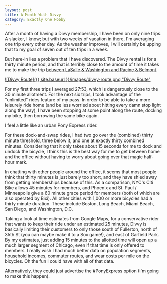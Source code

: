 ```yaml
---
layout: post
title: A Month With Divvy
category: Exactly One Hobby
---
```


After a month of having a Divvy membership, I have been on only nine trips.  A slacker, I know; but with two weeks of vacation in there, I'm averaging one trip every other day.  As the weather improves, I will certainly be upping that to my goal of seven out of ten trips in a week.

But here-in lies a problem that I have discovered.  The Divvy rental is for a thirty minute period, and that is terribly close to the amount of time it takes me to make the trip [between LaSalle & Washington and Racine & Belmont](https://goo.gl/maps/rX8KRLvEU6U2).

[![Divvy Route]({{ site.baseurl }}/images/divvy-route.png "Divvy Route"](https://goo.gl/maps/rX8KRLvEU6U2)

For my first three trips I averaged 27:53, which is dangerously close to the 30 minute allotment. For the next six trips, I took advantage of the "unlimited" rides feature of my pass.  In order to be able to take a more leisurely ride home (and be less worried about hitting every damn stop light along the way), I have been stopping at some point along the route, docking my bike, then borrowing the same bike again.

I feel a little like an urban Pony Express rider.

For these dock-and-swap rides, I had two go over the (combined) thirty minute threshold, three below it, and one at exactly thirty combined minutes.  Considering that it only takes about 15 seconds for me to dock and undock the bicycle, I think this is the best way for me to get between home and the office without having to worry about going over that magic half-hour mark.

In chatting with other people around the office, it seems that most people think that thirty minutes is just barely too short, and they have shied away from getting memberships because of this.  As a comparison, NYC's Citi Bike allows 45 minutes for members, and Phoenix and St. Paul / Minneapolis give a 60 minute grace period for members (both of which are also operated by Bixi).  All other cities with 1,000 or more bicycles had a thirty minute duration.  These include Boston, Long Beach, Miami Beach, San Diego, and Washington, D.C.

Taking a look at time estimates from Google Maps, for a conservative rider that wants to keep their ride under an estimated 25 minutes, Divvy is basically limiting their customers to only those south of Fullerton, north of 35th St (you can maybe make it to a Sox game!), and east of Garfield Park.  By my estimates, just adding 15 minutes to the allotted time will open up a much larger segment of Chicago, even if that time is only offered to members.  I really wish I had much better data on population segments, household incomes, commuter routes, and wear costs per mile on the bicycles.  Oh the fun I could have with all of that data.

Alternatively, they could just advertise the #PonyExpress option (I'm going to make this happen).